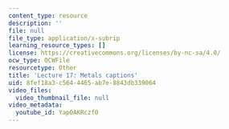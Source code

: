```yaml
---
content_type: resource
description: ''
file: null
file_type: application/x-subrip
learning_resource_types: []
license: https://creativecommons.org/licenses/by-nc-sa/4.0/
ocw_type: OCWFile
resourcetype: Other
title: 'Lecture 17: Metals captions'
uid: 8fef18a3-c564-4465-ab7e-8843db339064
video_files:
  video_thumbnail_file: null
video_metadata:
  youtube_id: Yap0AKRczf0
---
```


